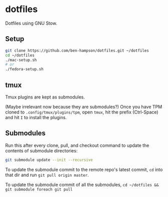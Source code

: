 # dotfiles
Dotfiles using GNU Stow.

## Setup
```sh
git clone https://github.com/ben-hampson/dotfiles.git ~/dotfiles
cd ~/dotfiles
./mac-setup.sh
# or
./fedora-setup.sh
```

## tmux

Tmux plugins are kept as submodules.

(Maybe irrelevant now because they are submodules?) Once you have TPM cloned to `.config/tmux/plugins/tpm`, open `tmux`, hit the prefix (Ctrl-Space) and hit `I` to install the plugins.


## Submodules

Run this after every clone, pull, and checkout command to update the contents of submodule directories:
```sh
git submodule update --init --recursive
```

To update the submodule commit to the remote repo's latest commit, `cd` into that dir and run `git pull origin master`.

To update the submodule commit of all the submodules, `cd ~/dotfiles && git submodule foreach git pull`
